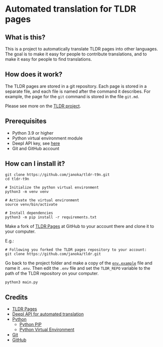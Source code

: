 # Automated translation for TLDR pages

## What is this?

This is a project to automatically translate TLDR pages into other languages. The goal is to make it easy for people to contribute translations, and to make it easy for people to find translations.

## How does it work?

The TLDR pages are stored in a git repository. Each page is stored in a separate file, and each file is named after the command it describes. For example, the page for the `git` command is stored in the file `git.md`.

Please see more on the [TLDR project](https://github.com/tldr-pages/tldr).

## Prerequisites

- Python 3.9 or higher
- Python virtual environment module
- Deepl API key, see [here](https://www.deepl.com/pro#developer)
- Git and GitHub account

## How can I install it?

```shell
git clone https://github.com/janoka/tldr-t9n.git
cd tldr-t9n

# Initialize the python virtual environment
python3 -m venv venv

# Activate the virtual environment
source venv/bin/activate

# Install dependencies
python3 -m pip install -r requirements.txt
```

Make a fork of [TLDR Pages](https://github.com/tldr-pages/tldr) at GitHub to your account there and clone it to your computer.

E.g.:

```shell
# Following you forked the TLDR pages repository to your account:
git clone https://github.com/janoka/tldr.git
```

Go back to the project folder and make a copy of the [`env.example`](env.example) file and name it `.env`. Then edit the `.env` file and set the `TLDR_REPO` variable to the path of the TLDR repository on your computer.

```shell
python3 main.py
```

## Credits

- [TLDR Pages](https://github.com/janoka/tldr)
- [Deepl API for automated translation](https://www.deepl.com/pro#developer)
- [Python](https://www.python.org/)
  - [Python PIP](https://pypi.org/project/pip/)
  - [Python Virtual Environment](https://docs.python.org/3/library/venv.html)
- [Git](https://git-scm.com/)
- [GitHub](https://github.com)
